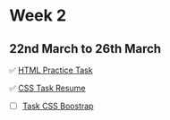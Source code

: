 # Week 2

## 22nd March to 26th March

   ✅  [HTML Practice Task](HTML-Practice-task)

   ✅  [CSS Task Resume](CSS-task-resume-1)

   - [ ] [Task CSS Boostrap](Task-CSS-Boostrap)
